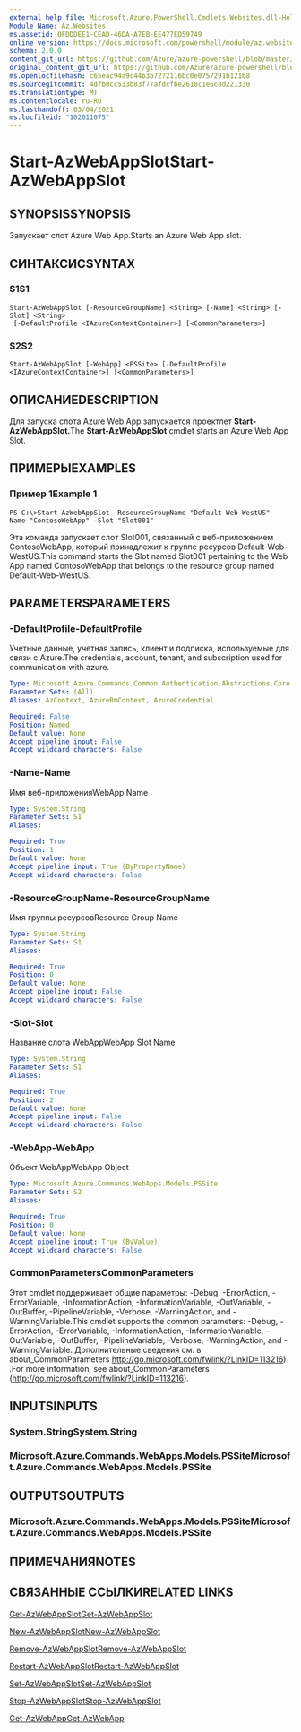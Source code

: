 ```yaml
---
external help file: Microsoft.Azure.PowerShell.Cmdlets.Websites.dll-Help.xml
Module Name: Az.Websites
ms.assetid: 0FDDDEE1-CEAD-46DA-A7EB-EE477ED59749
online version: https://docs.microsoft.com/powershell/module/az.websites/start-azwebappslot
schema: 2.0.0
content_git_url: https://github.com/Azure/azure-powershell/blob/master/src/Websites/Websites/help/Start-AzWebAppSlot.md
original_content_git_url: https://github.com/Azure/azure-powershell/blob/master/src/Websites/Websites/help/Start-AzWebAppSlot.md
ms.openlocfilehash: c65eac94a9c44b3b7272116bc0e0757291b121b8
ms.sourcegitcommit: 4dfb0cc533b83f77afdcfbe2618c1e6c8d221330
ms.translationtype: MT
ms.contentlocale: ru-RU
ms.lasthandoff: 03/04/2021
ms.locfileid: "102011075"
---
```

# <span data-ttu-id="8ad88-101">Start-AzWebAppSlot</span><span class="sxs-lookup"><span data-stu-id="8ad88-101">Start-AzWebAppSlot</span></span>

## <span data-ttu-id="8ad88-102">SYNOPSIS</span><span class="sxs-lookup"><span data-stu-id="8ad88-102">SYNOPSIS</span></span>
<span data-ttu-id="8ad88-103">Запускает слот Azure Web App.</span><span class="sxs-lookup"><span data-stu-id="8ad88-103">Starts an Azure Web App slot.</span></span>

## <span data-ttu-id="8ad88-104">СИНТАКСИС</span><span class="sxs-lookup"><span data-stu-id="8ad88-104">SYNTAX</span></span>

### <span data-ttu-id="8ad88-105">S1</span><span class="sxs-lookup"><span data-stu-id="8ad88-105">S1</span></span>
```
Start-AzWebAppSlot [-ResourceGroupName] <String> [-Name] <String> [-Slot] <String>
 [-DefaultProfile <IAzureContextContainer>] [<CommonParameters>]
```

### <span data-ttu-id="8ad88-106">S2</span><span class="sxs-lookup"><span data-stu-id="8ad88-106">S2</span></span>
```
Start-AzWebAppSlot [-WebApp] <PSSite> [-DefaultProfile <IAzureContextContainer>] [<CommonParameters>]
```

## <span data-ttu-id="8ad88-107">ОПИСАНИЕ</span><span class="sxs-lookup"><span data-stu-id="8ad88-107">DESCRIPTION</span></span>
<span data-ttu-id="8ad88-108">Для запуска слота Azure Web App запускается проектлет **Start-AzWebAppSlot.**</span><span class="sxs-lookup"><span data-stu-id="8ad88-108">The **Start-AzWebAppSlot** cmdlet starts an Azure Web App Slot.</span></span>

## <span data-ttu-id="8ad88-109">ПРИМЕРЫ</span><span class="sxs-lookup"><span data-stu-id="8ad88-109">EXAMPLES</span></span>

### <span data-ttu-id="8ad88-110">Пример 1</span><span class="sxs-lookup"><span data-stu-id="8ad88-110">Example 1</span></span>
```
PS C:\>Start-AzWebAppSlot -ResourceGroupName "Default-Web-WestUS" -Name "ContosoWebApp" -Slot "Slot001"
```

<span data-ttu-id="8ad88-111">Эта команда запускает слот Slot001, связанный с веб-приложением ContosoWebApp, который принадлежит к группе ресурсов Default-Web-WestUS.</span><span class="sxs-lookup"><span data-stu-id="8ad88-111">This command starts the Slot named Slot001 pertaining to the Web App named ContosoWebApp that belongs to the resource group named Default-Web-WestUS.</span></span>

## <span data-ttu-id="8ad88-112">PARAMETERS</span><span class="sxs-lookup"><span data-stu-id="8ad88-112">PARAMETERS</span></span>

### <span data-ttu-id="8ad88-113">-DefaultProfile</span><span class="sxs-lookup"><span data-stu-id="8ad88-113">-DefaultProfile</span></span>
<span data-ttu-id="8ad88-114">Учетные данные, учетная запись, клиент и подписка, используемые для связи с Azure.</span><span class="sxs-lookup"><span data-stu-id="8ad88-114">The credentials, account, tenant, and subscription used for communication with azure.</span></span>

```yaml
Type: Microsoft.Azure.Commands.Common.Authentication.Abstractions.Core.IAzureContextContainer
Parameter Sets: (All)
Aliases: AzContext, AzureRmContext, AzureCredential

Required: False
Position: Named
Default value: None
Accept pipeline input: False
Accept wildcard characters: False
```

### <span data-ttu-id="8ad88-115">-Name</span><span class="sxs-lookup"><span data-stu-id="8ad88-115">-Name</span></span>
<span data-ttu-id="8ad88-116">Имя веб-приложения</span><span class="sxs-lookup"><span data-stu-id="8ad88-116">WebApp Name</span></span>

```yaml
Type: System.String
Parameter Sets: S1
Aliases:

Required: True
Position: 1
Default value: None
Accept pipeline input: True (ByPropertyName)
Accept wildcard characters: False
```

### <span data-ttu-id="8ad88-117">-ResourceGroupName</span><span class="sxs-lookup"><span data-stu-id="8ad88-117">-ResourceGroupName</span></span>
<span data-ttu-id="8ad88-118">Имя группы ресурсов</span><span class="sxs-lookup"><span data-stu-id="8ad88-118">Resource Group Name</span></span>

```yaml
Type: System.String
Parameter Sets: S1
Aliases:

Required: True
Position: 0
Default value: None
Accept pipeline input: False
Accept wildcard characters: False
```

### <span data-ttu-id="8ad88-119">-Slot</span><span class="sxs-lookup"><span data-stu-id="8ad88-119">-Slot</span></span>
<span data-ttu-id="8ad88-120">Название слота WebApp</span><span class="sxs-lookup"><span data-stu-id="8ad88-120">WebApp Slot Name</span></span>

```yaml
Type: System.String
Parameter Sets: S1
Aliases:

Required: True
Position: 2
Default value: None
Accept pipeline input: False
Accept wildcard characters: False
```

### <span data-ttu-id="8ad88-121">-WebApp</span><span class="sxs-lookup"><span data-stu-id="8ad88-121">-WebApp</span></span>
<span data-ttu-id="8ad88-122">Объект WebApp</span><span class="sxs-lookup"><span data-stu-id="8ad88-122">WebApp Object</span></span>

```yaml
Type: Microsoft.Azure.Commands.WebApps.Models.PSSite
Parameter Sets: S2
Aliases:

Required: True
Position: 0
Default value: None
Accept pipeline input: True (ByValue)
Accept wildcard characters: False
```

### <span data-ttu-id="8ad88-123">CommonParameters</span><span class="sxs-lookup"><span data-stu-id="8ad88-123">CommonParameters</span></span>
<span data-ttu-id="8ad88-124">Этот cmdlet поддерживает общие параметры: -Debug, -ErrorAction, -ErrorVariable, -InformationAction, -InformationVariable, -OutVariable, -OutBuffer, -PipelineVariable, -Verbose, -WarningAction, and -WarningVariable.</span><span class="sxs-lookup"><span data-stu-id="8ad88-124">This cmdlet supports the common parameters: -Debug, -ErrorAction, -ErrorVariable, -InformationAction, -InformationVariable, -OutVariable, -OutBuffer, -PipelineVariable, -Verbose, -WarningAction, and -WarningVariable.</span></span> <span data-ttu-id="8ad88-125">Дополнительные сведения см. в about_CommonParameters http://go.microsoft.com/fwlink/?LinkID=113216) .</span><span class="sxs-lookup"><span data-stu-id="8ad88-125">For more information, see about_CommonParameters (http://go.microsoft.com/fwlink/?LinkID=113216).</span></span>

## <span data-ttu-id="8ad88-126">INPUTS</span><span class="sxs-lookup"><span data-stu-id="8ad88-126">INPUTS</span></span>

### <span data-ttu-id="8ad88-127">System.String</span><span class="sxs-lookup"><span data-stu-id="8ad88-127">System.String</span></span>

### <span data-ttu-id="8ad88-128">Microsoft.Azure.Commands.WebApps.Models.PSSite</span><span class="sxs-lookup"><span data-stu-id="8ad88-128">Microsoft.Azure.Commands.WebApps.Models.PSSite</span></span>

## <span data-ttu-id="8ad88-129">OUTPUTS</span><span class="sxs-lookup"><span data-stu-id="8ad88-129">OUTPUTS</span></span>

### <span data-ttu-id="8ad88-130">Microsoft.Azure.Commands.WebApps.Models.PSSite</span><span class="sxs-lookup"><span data-stu-id="8ad88-130">Microsoft.Azure.Commands.WebApps.Models.PSSite</span></span>

## <span data-ttu-id="8ad88-131">ПРИМЕЧАНИЯ</span><span class="sxs-lookup"><span data-stu-id="8ad88-131">NOTES</span></span>

## <span data-ttu-id="8ad88-132">СВЯЗАННЫЕ ССЫЛКИ</span><span class="sxs-lookup"><span data-stu-id="8ad88-132">RELATED LINKS</span></span>

[<span data-ttu-id="8ad88-133">Get-AzWebAppSlot</span><span class="sxs-lookup"><span data-stu-id="8ad88-133">Get-AzWebAppSlot</span></span>](./Get-AzWebAppSlot.md)

[<span data-ttu-id="8ad88-134">New-AzWebAppSlot</span><span class="sxs-lookup"><span data-stu-id="8ad88-134">New-AzWebAppSlot</span></span>](./New-AzWebAppSlot.md)

[<span data-ttu-id="8ad88-135">Remove-AzWebAppSlot</span><span class="sxs-lookup"><span data-stu-id="8ad88-135">Remove-AzWebAppSlot</span></span>](./Remove-AzWebAppSlot.md)

[<span data-ttu-id="8ad88-136">Restart-AzWebAppSlot</span><span class="sxs-lookup"><span data-stu-id="8ad88-136">Restart-AzWebAppSlot</span></span>](./Restart-AzWebAppSlot.md)

[<span data-ttu-id="8ad88-137">Set-AzWebAppSlot</span><span class="sxs-lookup"><span data-stu-id="8ad88-137">Set-AzWebAppSlot</span></span>](./Set-AzWebAppSlot.md)

[<span data-ttu-id="8ad88-138">Stop-AzWebAppSlot</span><span class="sxs-lookup"><span data-stu-id="8ad88-138">Stop-AzWebAppSlot</span></span>](./Stop-AzWebAppSlot.md)

[<span data-ttu-id="8ad88-139">Get-AzWebApp</span><span class="sxs-lookup"><span data-stu-id="8ad88-139">Get-AzWebApp</span></span>](./Get-AzWebApp.md)
